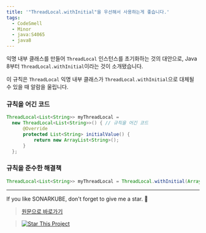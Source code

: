 ```yaml
---
title: '"ThreadLocal.withInitial"을 우선해서 사용하는게 좋습니다.'
tags:
  - CodeSmell
  - Minor
  - java:S4065
  - java8
---
```


익명 내부 클래스를 만들어 `ThreadLocal` 인스턴스를 초기화하는 것의 대안으로, Java 8부터 `ThreadLocal.withInitial`이라는 것이 소개됐습니다.

이 규칙은 `ThreadLocal` 익명 내부 클래스가 `ThreadLocal.withInitial`으로 대체될 수 있을 때 알람을 울립니다.

### 규칙을 어긴 코드

```java
ThreadLocal<List<String>> myThreadLocal =
  new ThreadLocal<List<String>>() { // 규칙을 어긴 코드
      @Override
      protected List<String> initialValue() {
          return new ArrayList<String>();
      }
  };
```

### 규칙을 준수한 해결책

```java
ThreadLocal<List<String>> myThreadLocal = ThreadLocal.withInitial(ArrayList::new);
```

---

If you like SONARKUBE, don't forget to give me a star. :star2:

> [원문으로 바로가기](https://rules.sonarsource.com/java/tag/java8/RSPEC-4065)

> [![Star This Project](https://img.shields.io/github/stars/kantabile/sonarkube.svg?label=Stars&style=social)](https://github.com/kantabile/sonarkube)
